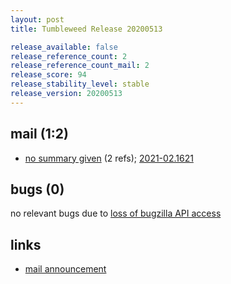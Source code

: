 ```yaml
---
layout: post
title: Tumbleweed Release 20200513

release_available: false
release_reference_count: 2
release_reference_count_mail: 2
release_score: 94
release_stability_level: stable
release_version: 20200513
---
```


## mail (1:2)

- [no summary given](https://github.com/boombatower/tumbleweed-review/issues/10) (2 refs); [2021-02.1621](https://github.com/boombatower/tumbleweed-review/issues/10)

## bugs (0)

<!--more-->

no relevant bugs due to [loss of bugzilla API access](https://bugzilla.opensuse.org/show_bug.cgi?id=1157722)



## links

- [mail announcement](https://github.com/boombatower/tumbleweed-review/issues/10)
